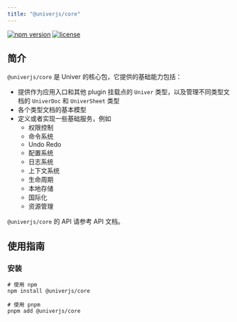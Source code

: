 ```yaml
---
title: "@univerjs/core"
---
```


[![npm version](https://img.shields.io/npm/v/@univerjs/core)](https://npmjs.org/package/@univerjs/core)
[![license](https://img.shields.io/npm/l/@univerjs/core)](https://img.shields.io/npm/l/@univerjs/core)

## 简介

`@univerjs/core` 是 Univer 的核心包，它提供的基础能力包括：

* 提供作为应用入口和其他 plugin 挂载点的 `Univer` 类型，以及管理不同类型文档的 `UniverDoc` 和 `UniverSheet` 类型
* 各个类型文档的基本模型
* 定义或者实现一些基础服务，例如
  * 权限控制
  * 命令系统
  * Undo Redo
  * 配置系统
  * 日志系统
  * 上下文系统
  * 生命周期
  * 本地存储
  * 国际化
  * 资源管理

`@univerjs/core` 的 API 请参考 API 文档。

## 使用指南

### 安装

```shell
# 使用 npm
npm install @univerjs/core

# 使用 pnpm
pnpm add @univerjs/core
```

